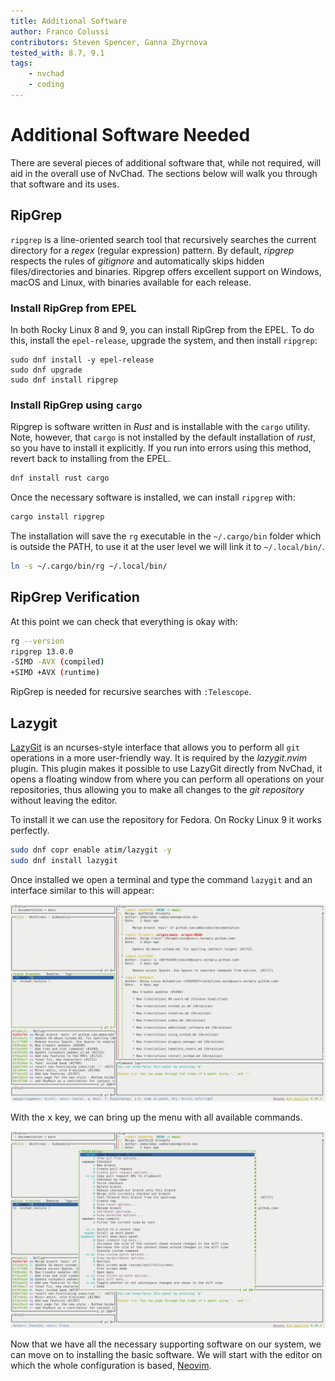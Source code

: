 ```yaml
---
title: Additional Software
author: Franco Colussi
contributors: Steven Spencer, Ganna Zhyrnova
tested_with: 8.7, 9.1
tags:
    - nvchad
    - coding
---
```


# Additional Software Needed

There are several pieces of additional software that, while not required, will aid in the overall use of NvChad. The sections below will walk you through that software and its uses.

## RipGrep

`ripgrep` is a line-oriented search tool that recursively searches the current directory for a _regex_ (regular expression) pattern. By default, _ripgrep_ respects the rules of _gitignore_ and automatically skips hidden files/directories and binaries. Ripgrep offers excellent support on Windows, macOS and Linux, with binaries available for each release.

### Install RipGrep from EPEL

In both Rocky Linux 8 and 9, you can install RipGrep from the EPEL. To do this, install the `epel-release`, upgrade the system, and then install `ripgrep`:

```
sudo dnf install -y epel-release
sudo dnf upgrade
sudo dnf install ripgrep
```

### Install RipGrep using `cargo`

Ripgrep is software written in _Rust_ and is installable with the `cargo` utility. Note, however, that `cargo` is not installed by the default installation of _rust_, so you have to install it explicitly. If you run into errors using this method, revert back to installing from the EPEL.

```bash
dnf install rust cargo
```

Once the necessary software is installed, we can install `ripgrep` with:

```bash
cargo install ripgrep
```

The installation will save the `rg` executable in the `~/.cargo/bin` folder which is outside the PATH, to use it at the user level we will link it to `~/.local/bin/`.

```bash
ln -s ~/.cargo/bin/rg ~/.local/bin/
```

## RipGrep Verification

At this point we can check that everything is okay with:

```bash
rg --version
ripgrep 13.0.0
-SIMD -AVX (compiled)
+SIMD +AVX (runtime)
```

RipGrep is needed for recursive searches with `:Telescope`.

## Lazygit

[LazyGit](https://github.com/jesseduffield/lazygit) is an ncurses-style interface that allows you to perform all `git` operations in a more user-friendly way. It is required by the _lazygit.nvim_ plugin. This plugin makes it possible to use LazyGit directly from NvChad, it opens a floating window from where you can perform all operations on your repositories, thus allowing you to make all changes to the _git repository_ without leaving the editor.

To install it we can use the repository for Fedora. On Rocky Linux 9 it works perfectly.

```bash
sudo dnf copr enable atim/lazygit -y
sudo dnf install lazygit
```

Once installed we open a terminal and type the command `lazygit` and an interface similar to this will appear: 

![LazyGit UI](images/lazygit_ui.png)

With the <kbd>x</kbd> key, we can bring up the menu with all available commands.

![LazyGit UI](images/lazygit_menu.png)

Now that we have all the necessary supporting software on our system, we can move on to installing the basic software. We will start with the editor on which the whole configuration is based, [Neovim](install_nvim.md).
